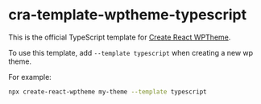 # cra-template-wptheme-typescript

This is the official TypeScript template for [Create React WPTheme](https://github.com/devloco/create-react-wptheme).

To use this template, add `--template typescript` when creating a new wp theme.

For example:

```sh
npx create-react-wptheme my-theme --template typescript
```

